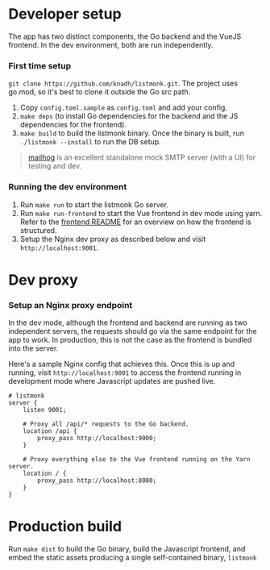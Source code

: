 # Developer setup
The app has two distinct components, the Go backend and the VueJS frontend. In the dev environment, both are run independently.

### First time setup
`git clone https://github.com/knadh/listmonk.git`. The project uses go.mod, so it's best to clone it outside the Go src path.

1. Copy `config.toml.sample` as `config.toml` and add your config.
2. `make deps` (to install Go dependencies for the backend and the JS dependencies for the frontend).
3. `make build` to build the listmonk binary. Once the binary is built, run `./listmonk --install` to run the DB setup.

> [mailhog](https://github.com/mailhog/MailHog) is an excellent standalone mock SMTP server (with a UI) for testing and dev.

### Running the dev environment
1. Run `make run` to start the listmonk Go server.
2. Run `make run-frontend` to start the Vue frontend in dev mode using yarn. Refer to the [frontend README](https://github.com/knadh/listmonk/blob/master/frontend/README.md) for an overview on how the frontend is structured.
3. Setup the Nginx dev proxy as described below and visit `http://localhost:9001`.


# Dev proxy

### Setup an Nginx proxy endpoint
In the dev mode, although the frontend and backend are running as two independent servers, the requests should go via the same endpoint for the app to work. In production, this is not the case as the frontend is bundled into the server.

Here's a sample Nginx config that achieves this. Once this is up and running, visit `http://localhost:9001` to access the frontend running in development mode where Javascript updates are pushed live.

```
# listmonk
server {
    listen 9001;

    # Proxy all /api/* requests to the Go backend.
    location /api {
        proxy_pass http://localhost:9000;
    }

    # Proxy everything else to the Vue frontend running on the Yarn server.
    location / {
        proxy_pass http://localhost:8080;
    }
}

```

# Production build

Run `make dist` to build the Go binary, build the Javascript frontend, and embed the static assets producing a single self-contained binary, `listmonk`
